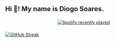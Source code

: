 <h2 align="left">Hi 👋! My name is Diogo Soares.</h2>

###

<div align="center">
  <a href="https://open.spotify.com/user/31hbg7jyb76rvqdhb2wzblxwzeyu">
    <img src="https://spotify-recently-played-readme.vercel.app/api?user=31hbg7jyb76rvqdhb2wzblxwzeyu&count=3&unique=false" alt="Spotify recently played"  />
  </a>
</div>

###

[![GitHub Streak](https://streak-stats.demolab.com?user=drygs&theme=github-dark-blue&hide_border=true)](https://git.io/streak-stats)


